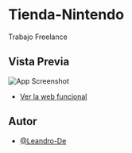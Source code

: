 # Tienda-Nintendo
Trabajo Freelance

  
## Vista Previa

![App Screenshot](https://i.imgur.com/tVimBA5.png)
- [Ver la web funcional](https://reverent-lamport-70922f.netlify.app/)
  
## Autor

- [@Leandro-De](https://github.com/Leandro-De)
